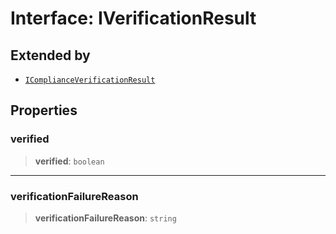 # Interface: IVerificationResult

## Extended by

- [`IComplianceVerificationResult`](IComplianceVerificationResult.md)

## Properties

### verified

> **verified**: `boolean`

***

### verificationFailureReason

> **verificationFailureReason**: `string`
